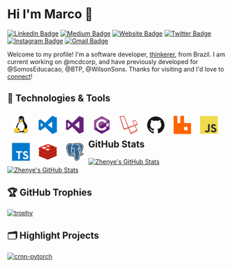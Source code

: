 # Hi I'm Marco 👋

[![Linkedin Badge](https://img.shields.io/badge/-marcoaslima-blue?style=flat&logo=Linkedin&logoColor=white&link=https://www.linkedin.com/in/marcoaslima/)](https://www.linkedin.com/in/marcoaslima/)
[![Medium Badge](https://img.shields.io/badge/-@marcoaslima-000000?style=flat&labelColor=000000&logo=Medium&link=https://medium.com/@marcoaslima)](https://medium.com/@marcoaslima)
[![Website Badge](https://img.shields.io/badge/-marcoaslima.com-47CCCC?style=flat&logo=Google-Chrome&logoColor=white&link=https://marcoaslima.com)](https://marcoaslima.com)
[![Twitter Badge](https://img.shields.io/badge/-@marcoaslima-1ca0f1?style=flat&labelColor=1ca0f1&logo=twitter&logoColor=white&link=https://twitter.com/_jesslim)](https://twitter.com/_jesslim)
[![Instagram Badge](https://img.shields.io/badge/-@marcoaslima-purple?style=flat&logo=instagram&logoColor=white&link=https://instagram.com/_jessicaalim/)](https://instagram.com/marcoaslima)
[![Gmail Badge](https://img.shields.io/badge/-marcoaslima-c14438?style=flat&logo=Gmail&logoColor=white&link=mailto:marco@proxfield.com)](mailto:marco@proxfield.com)

Welcome to my profile! I'm a software developer,  [thinkerer](https://github.com/proxfield), from Brazil. I am current working on @mcdcorp, and have previously developed for @SomosEducacao, @BTP, @WilsonSons. Thanks for visiting and I'd love to [connect](https://www.linkedin.com/in/marcoaslima/)!

## 🔧 Technologies & Tools


<img align="left" src="assets/linux.svg" alt="linux" height="42px" style="max-width: 42px; padding: 10px;"/>

<img align="left" src="assets/visual-studio-code.svg" alt="visual-studio-code" height="42px" style="max-width: 42px; padding: 10px;"/>

<img align="left" src="assets/visualstudio.svg" alt="visualstudio" height="42px" style="max-width: 42px; padding: 10px;"/>

<img align="left" src="assets/csharp.svg" alt="csharp" height="42px" style="max-width: 42px; padding: 10px;"/>

<img align="left" src="assets/laravel.svg" alt="laravel" height="42px" style="max-width: 42px; padding: 10px;"/>

<img align="left" src="assets/github.svg" alt="github" height="42px" style="max-width: 42px; padding: 10px;"/>

<img align="left" src="assets/rabbitmq.svg" alt="rabbitmq" height="42px" style="max-width: 42px; padding: 10px;"/>

<img align="left" src="assets/javascript.svg" alt="javascript" height="42px" style="max-width: 42px; padding: 10px;"/>

<img align="left" src="assets/typescript.svg" alt="typescript" height="42px" style="max-width: 42px; padding: 10px;"/>

<img align="left" src="assets/redis.svg" alt="redis" height="42px" style="max-width: 42px; padding: 10px;"/>

<img align="left" src="assets/postgresql.svg" alt="postgresql" height="42px" style="max-width: 42px; padding: 10px;"/>

<br>
<br>

 ## GitHub Stats

<a href="https://github.com/marcoaslima/marcoaslima">
  <img align="center" src="https://github-readme-stats.vercel.app/api/top-langs/?username=marcoaslima&hide=c%2B%2B,c,matlab,assembly&title_color=6aa6f8&text_color=8a919a&icon_color=6aa6f8&bg_color=22272e" alt="Zhenye's GitHub Stats" />
</a>

<a href="https://github.com/marcoaslima/marcoaslima">
  <img align="center" src="https://github-readme-stats.vercel.app/api?username=marcoaslima&show_icons=true&line_height=27&count_private=true&title_color=6aa6f8&text_color=8a919a&icon_color=6aa6f8&bg_color=22272e" alt="Zhenye's GitHub Stats" />
</a> 

## 🏆 GitHub Trophies

[![trophy](https://github-profile-trophy.vercel.app/?username=marcoaslima&theme=nord&column=7)](https://github.com/ryo-ma/github-profile-trophy)


## 🗂️ Highlight Projects

<a href="https://github.com/proxfield/Proxfield.Extensions.Caching.SQLite">
  <img align="center" src="https://github-readme-stats.vercel.app/api/pin/?username=proxfield&repo=Proxfield.Extensions.Caching.SQLite&show_icons=true&line_height=27&title_color=6aa6f8&text_color=8a919a&icon_color=6aa6f8&bg_color=22272e" alt="crnn-pytorch" />
</a>

<!-- ## 👨‍💻 This week, I spent my time on:

[![zhenye's wakatime stats](https://github-readme-stats.vercel.app/api/wakatime?username=nazhenye&line_height=27&title_color=6aa6f8&text_color=8a919a&icon_color=6aa6f8&bg_color=22272e)](https://github.com/anuraghazra/github-readme-stats) -->
